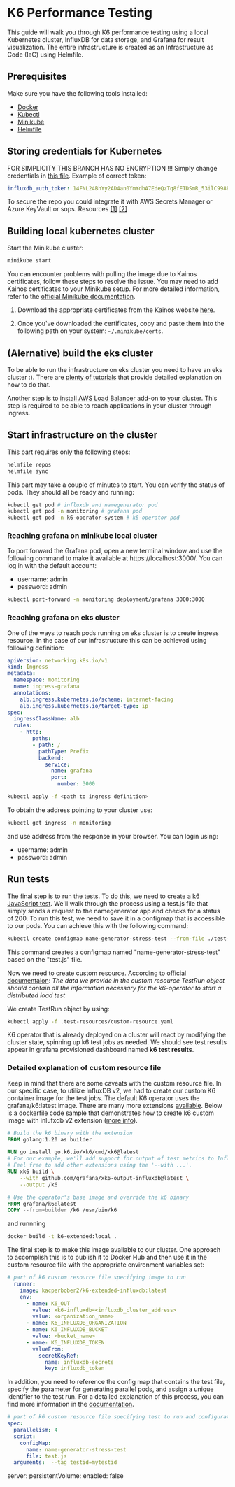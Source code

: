 # K6 Performance Testing

This guide will walk you through K6 performance testing using a local Kubernetes cluster, InfluxDB for data storage, and Grafana for result visualization. The entire infrastructure is created as an Infrastructure as Code (IaC) using Helmfile.

## Prerequisites

Make sure you have the following tools installed:

- [Docker](https://docs.docker.com/get-docker/)
- [Kubectl](https://kubernetes.io/docs/tasks/tools/)
- [Minikube](https://minikube.sigs.k8s.io/docs/start/)
- [Helmfile](https://helmfile.readthedocs.io/en/latest/)

## Storing credentials for Kubernetes

FOR SIMPLICITY THIS BRANCH HAS NO ENCRYPTION !!!
Simply change credentials in [this file](./secrets/influxdb-secrets-decrypted.yaml). Example of correct token:

```yaml
influxdb_auth_token: 14FNL24BhYy2AD4an0YmYdhA7EdeQzTq8fETDSmR_53ilC998EGohu-efnfLrhMGN0ZzFusqTBTb5SIGRXLsCQ==
``` 
To secure the repo you could integrate it with AWS Secrets Manager or Azure KeyVault or sops. Resources
[[1]](https://helmfile.readthedocs.io/en/latest/remote-secrets/)
[[2]](https://fenyuk.medium.com/helm-for-kubernetes-handling-secrets-with-sops-d8149df6eda4)


## Building local kubernetes cluster

Start the Minikube cluster:

```bash
minikube start
```

You can encounter problems with pulling the image due to Kainos certificates, follow these steps to resolve the issue. You may need to add Kainos certificates to your Minikube setup. For more detailed information, refer to the [official Minikube documentation](https://minikube.sigs.k8s.io/docs/handbook/vpn_and_proxy/).


1. Download the appropriate certificates from the Kainos website [here](https://kainossoftwareltd.sharepoint.com/systems/Shared%20Documents/Forms/AllItems.aspx?id=%2Fsystems%2FShared%20Documents%2FSystems%20%2D%20Help%2FZscaler%20Docker%20Resources%2FDocker%2DZscaler%2DFixes%2Frunning%2Dcontainer%2Fcerts&viewid=27724728%2D4394%2D4668%2Dbfe4%2D1ba3b33b04f0).

2. Once you've downloaded the certificates, copy and paste them into the following path on your system: `~/.minikube/certs`.

## (Alernative) build the eks cluster

To be able to run the infrastructure on eks cluster you need to have an eks cluster :). There are [plenty of tutorials](https://docs.aws.amazon.com/eks/latest/userguide/getting-started.html) that provide detailed explanation on how to do that.

Another step is to [install AWS Load Balancer](https://docs.aws.amazon.com/eks/latest/userguide/aws-load-balancer-controller.html) add-on to your cluster. This step is required to be able to reach applications in your cluster through ingress.

## Start infrastructure on the cluster

This part requires only the following steps:

```bash
helmfile repos
helmfile sync
```

This part may take a couple of minutes to start. You can verify the status of pods. They should all be ready and running:

```bash
kubectl get pod # influxdb and namegenerator pod
kubectl get pod -n monitoring # grafana pod
kubectl get pod -n k6-operator-system # k6-operator pod
```

### Reaching grafana on minikube local cluster

To port forward the Grafana pod, open a new terminal window and use the following command to make it available at https://localhost:3000/. You can log in with the default account:

- username: admin
- password: admin

```bash
kubectl port-forward -n monitoring deployment/grafana 3000:3000
```

### Reaching grafana on eks cluster
One of the ways to reach pods running on eks cluster is to create ingress resource. In the case of our infrastructure this can be achieved using following definition:

```yaml
apiVersion: networking.k8s.io/v1
kind: Ingress
metadata:
  namespace: monitoring
  name: ingress-grafana
  annotations:
    alb.ingress.kubernetes.io/scheme: internet-facing
    alb.ingress.kubernetes.io/target-type: ip
spec:
  ingressClassName: alb
  rules:
    - http:
        paths:
        - path: /
          pathType: Prefix
          backend:
            service:
              name: grafana
              port:
                number: 3000
```

```bash
kubectl apply -f <path to ingress definition>
```

To obtain the address pointing to your cluster use:

```bash
kubectl get ingress -n monitoring
```
and use address from the response in your browser. You can login using:
- username: admin
- password: admin

## Run tests

The final step is to run the tests. To do this, we need to create a [k6 JavaScript test](https://k6.io/docs/testing-guides/api-load-testing/). We'll walk through the process using a test.js file that simply sends a request to the namegenerator app and checks for a status of 200. To run this test, we need to save it in a configmap that is accessible to our pods. You can achieve this with the following command:

```bash
kubectl create configmap name-generator-stress-test --from-file ./test-resources/test.js
```

This command creates a configmap named "name-generator-stress-test" based on the "test.js" file.

Now we need to create custom resource. According to [official documentaion](https://k6.io/docs/testing-guides/running-distributed-tests/): <i>The data we provide in the custom resource TestRun object should contain all the information necessary for the k6-operator to start a distributed load test</i>

We create TestRun object by using: 

```bash
kubectl apply -f .test-resources/custom-resource.yaml
```

K6 operator that is already deployed on a cluster will react by modifying the cluster state, spinning up k6 test jobs as needed. We should see test results appear in grafana provisioned dashboard named <b>k6 test results</b>. 

### Detailed explanation of custom resource file

Keep in mind that there are some caveats with the custom resource file. In our specific case, to utilize InfluxDB v2, we had to create our custom K6 container image for the test jobs. The default K6 operator uses the grafana/k6:latest image. There are many more extensions [available](https://k6.io/docs/extensions/get-started/explore/). Below is a dockerfile code sample that demonstrates how to create k6 custom image with inlufxdb v2 extension ([more info](https://github.com/grafana/k6-operator#using-extensions)).

```dockerfile
# Build the k6 binary with the extension
FROM golang:1.20 as builder

RUN go install go.k6.io/xk6/cmd/xk6@latest
# For our example, we'll add support for output of test metrics to InfluxDB v2.
# Feel free to add other extensions using the '--with ...'.
RUN xk6 build \
    --with github.com/grafana/xk6-output-influxdb@latest \
    --output /k6

# Use the operator's base image and override the k6 binary
FROM grafana/k6:latest
COPY --from=builder /k6 /usr/bin/k6
```

and runnning 

```bash
docker build -t k6-extended:local .
```

The final step is to make this image available to our cluster. One approach to accomplish this is to publish it to Docker Hub and then use it in the custom resource file with the appropriate environment variables set:

```yaml
# part of k6 custom resource file specifying image to run
  runner:
    image: kacperbober2/k6-extended-influxdb:latest
    env:
      - name: K6_OUT
        value: xk6-influxdb=<influxdb_cluster_address>
        value: <organization_name>
      - name: K6_INFLUXDB_ORGANIZATION
      - name: K6_INFLUXDB_BUCKET
        value: <bucket_name>
      - name: K6_INFLUXDB_TOKEN
        valueFrom:
          secretKeyRef:
            name: influxdb-secrets
            key: influxdb_token
```

In addition, you need to reference the config map that contains the test file, specify the parameter for generating parallel pods, and assign a unique identifier to the test run. For a detailed explanation of this process, you can find more information in the [documentation](https://k6.io/docs/testing-guides/running-distributed-tests/).

```yaml
# part of k6 custom resource file specifying test to run and configuration
spec:
  parallelism: 4
  script:
    configMap:
      name: name-generator-stress-test
      file: test.js
  arguments:  --tag testid=mytestid
```

server:
  persistentVolume:
    enabled: false